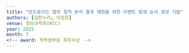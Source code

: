 ```yaml
---
title: "안드로이드 앱의 정적 분석 결과 재현을 위한 이벤트 발생 순서 생성 기법"
authors: [김한누리, 이성호]
venue: 정보과학회(KCC)
year: 2025
month: 7
<!-- award: 학부생부문 최우수상 -->
---
```

